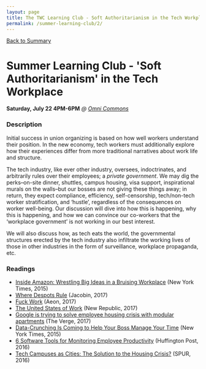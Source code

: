 ```yaml
---
layout: page
title: The TWC Learning Club - Soft Authoritarianism in the Tech Workplace
permalink: /summer-learning-club/2/
---
```

[Back to Summary](/summer-learning-club/)

# Summer Learning Club - 'Soft Authoritarianism' in the Tech Workplace
**Saturday, July 22 4PM-6PM**
*@ [Omni Commons](https://www.google.com/maps?q=4799+Shattuck,+Oakland,+California&oe=utf-8&um=1&ie=UTF-8&sa=X&ved=0ahUKEwiLqOeckfbUAhUJyoMKHbATDGUQ_AUICigB)*

### Description

Initial success in union organizing is based on how well workers understand their position. In the new economy, tech workers must additionally explore how their experiences differ from more traditional narratives about work life and structure.

The tech industry, like ever other industry, oversees, indoctrinates, and arbitrarily rules over their employees; a  *private government*. We may dig the perks–on-site dinner, shuttles, campus housing, visa support, inspirational murals on the walls–but our bosses are not giving these things away; in return, they expect compliance, efficiency, self-censorship, tech/non-tech worker stratification, and ‘hustle’, regardless of the consequences on worker well-being. Our discussion will dive into how this is happening, why this is happening, and how we can convince our co-workers that the ‘workplace government’ is not working in our best interest.

We will also discuss how, as tech eats the world, the governmental structures erected by the tech industry also infiltrate the working lives of those in other industries in the form of surveillance, workplace propaganda, etc.


### Readings
- [Inside Amazon: Wrestling Big Ideas in a Bruising Workplace](https://www.nytimes.com/2015/08/16/technology/inside-amazon-wrestling-big-ideas-in-a-bruising-workplace.html) (New York Times, 2015)
- [Where Despots Rule](https://jacobinmag.com/2017/06/private-government-interview-elizabeth-anderson) (Jacobin, 2017)
- [Fuck Work](https://aeon.co/essays/what-if-jobs-are-not-the-solution-but-the-problem) (Aeon, 2017)
- [The United States of Work](https://newrepublic.com/article/141663/united-states-work) (New Republic, 2017)
- [Google is trying to solve employee housing crisis with modular apartments](https://www.theverge.com/2017/6/15/15807762/google-factory-os-modular-housing-san-francisco) (The Verge, 2017)
- [Data-Crunching Is Coming to Help Your Boss Manage Your Time](https://www.nytimes.com/2015/08/18/technology/data-crunching-is-coming-to-help-your-boss-manage-your-time.html) (New York Times, 2015)
- [6 Software Tools for Monitoring Employee Productivity](http://www.huffingtonpost.com/kc-agu/post_11966_b_10099296.html) (Huffington Post, 2016)
- [Tech Campuses as Cities: The Solution to the Housing Crisis?](http://www.spur.org/news/2014-02-21/tech-campuses-cities-solution-housing-crisis) (SPUR, 2016)
